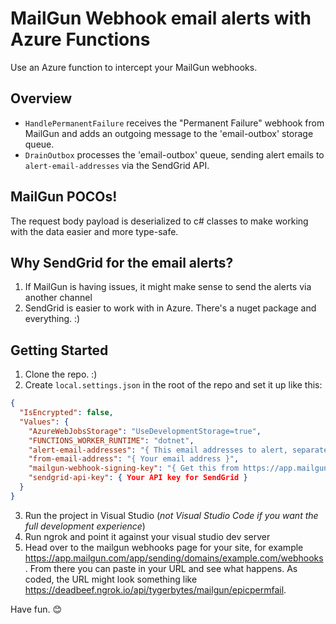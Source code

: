 ﻿# MailGun Webhook email alerts with Azure Functions

Use an Azure function to intercept your MailGun webhooks.

## Overview

* `HandlePermanentFailure` receives the "Permanent Failure" webhook from MailGun and adds an outgoing message to the 'email-outbox' storage queue.
* `DrainOutbox` processes the 'email-outbox' queue, sending alert emails to `alert-email-addresses` via the SendGrid API.

## MailGun POCOs!

The request body payload is deserialized to c# classes to make working with the data easier and more type-safe.

## Why SendGrid for the email alerts?

1. If MailGun is having issues, it might make sense to send the alerts via another channel
2. SendGrid is easier to work with in Azure. There's a nuget package and everything. :)

## Getting Started

1. Clone the repo. :)
2. Create `local.settings.json` in the root of the repo and set it up like this:

```json
{
  "IsEncrypted": false,
  "Values": {
    "AzureWebJobsStorage": "UseDevelopmentStorage=true",
	"FUNCTIONS_WORKER_RUNTIME": "dotnet",
    "alert-email-addresses": "{ This email addresses to alert, separated by semicolons ';' }",
    "from-email-address": "{ Your email address }",    
    "mailgun-webhook-signing-key": "{ Get this from https://app.mailgun.com/app/account/security/api_keys }",
	"sendgrid-api-key": { Your API key for SendGrid }
  }
}
```

3. Run the project in Visual Studio (*not Visual Studio Code if you want the full development experience*)
4. Run ngrok and point it against your visual studio dev server
5. Head over to the mailgun webhooks page for your site, for example https://app.mailgun.com/app/sending/domains/example.com/webhooks. From there you can paste in your URL and see what happens. As coded, the URL might look something like https://deadbeef.ngrok.io/api/tygerbytes/mailgun/epicpermfail.

Have fun. 😊
